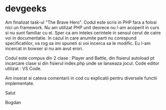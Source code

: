 # devgeeks
Am finalizat task-ul "The Brave Hero".
Codul este scris in PHP fara a folosi nici un framework.
Nu am utilizat PHP unit deorece nu l-am acoperit in curs si nu sunt familiar cu el.
Sper ca am inteles cerintele in sensul cerut de catre voi in documentatie. In cazul in care anumite parti nu corespund specificatiilor, va rog sa imi spuneti si voi incerca sa le modific. Eu l-am incercat in bowser si nu am avut erori.

Codul este compus din 2 clase : Player and Battle, din fisierul autoload pt incarcare clase si din fisierul index.php unde se lanseaza jocul. Code editor utilizat : VS Code.

Am inserat si cateva comentarii in cod cu explicatii pentru diversele functii implementate. 

Salut

Bogdan
